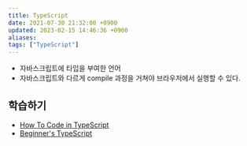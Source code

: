 ```yaml
---
title: TypeScript
date: 2021-07-30 21:32:00 +0900
updated: 2023-02-15 14:46:36 +0900
aliases:
tags: ["TypeScript"]
---
```


- 자바스크립트에 타입을 부여한 언어
- 자바스크립트와 다르게 compile 과정을 거쳐야 브라우저에서 실행할 수 있다.

## 학습하기

- [How To Code in TypeScript](https://www.digitalocean.com/community/tutorial_series/how-to-code-in-typescript#how-to-use-generics-in-typescript)
- [Beginner's TypeScript](https://www.totaltypescript.com/tutorials/beginners-typescript)
